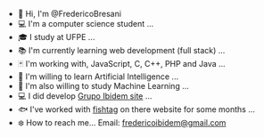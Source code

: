 - 👋 Hi, I'm @FredericoBresani
- :computer: I'm a computer science student ...
- :mortar_board: I study at UFPE ...
- :books: I'm currently learning web development (full stack) ...
- :black_joker: I'm working with, JavaScript, C, C++, PHP and Java ...
- :robot: I'm willing to learn Artificial Intelligence ...
- :robot: I'm also willing to study Machine Learning ...
- :computer: I did develop [Grupo Ibidem site](https://grupoibidem.com/home-page/) ...
- 🐟 I've worked with [fishtag](https://www.fishtag.co/) on there website for some months ...
- :snowflake: How to reach me... Email: fredericoibidem@gmail.com

<!---
FredericoBresani/FredericoBresani is a ✨ special ✨ repository because its `README.md` (this file) appears on your GitHub profile.
You can click the Preview link to take a look at your changes.
--->
